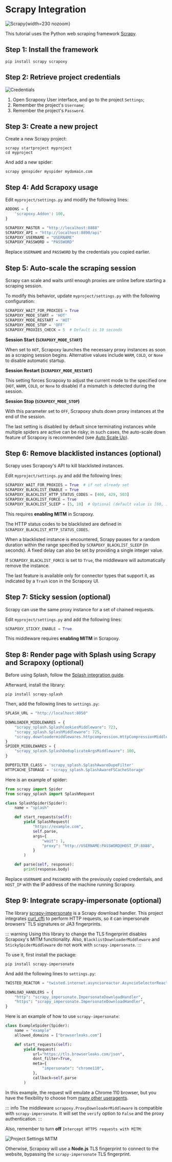 # Scrapy Integration

![Scrapy](scrapy.svg){width=230 nozoom}

This tutorial uses the Python web scraping framework [Scrapy](/l/scrapy). 


## Step 1: Install the framework

```shell
pip install scrapy scrapoxy
```


## Step 2: Retrieve project credentials

![Credentials](../../credentials.png)

1. Open Scrapoxy User interface, and go to the project `Settings`;
2. Remember the project's `Username`;
3. Remember the project's `Password`.


## Step 3: Create a new project

Create a new Scrapy project:

```shell
scrapy startproject myproject
cd myproject
```

And add a new spider:

```shell
scrapy genspider myspider mydomain.com
```


## Step 4: Add Scrapoxy usage

Edit `myproject/settings.py` and modify the following lines:

```python
ADDONS = {
    'scrapoxy.Addon': 100,
}

SCRAPOXY_MASTER = "http://localhost:8888"
SCRAPOXY_API = "http://localhost:8890/api"
SCRAPOXY_USERNAME = "USERNAME"
SCRAPOXY_PASSWORD = "PASSWORD"
```

Replace `USERNAME` and `PASSWORD` by the credentials you copied earlier.


## Step 5: Auto-scale the scraping session

Scrapy can scale and waits until enough proxies are online before starting a scraping session.

To modify this behavior, update `myproject/settings.py` with the following configuration:

```python
SCRAPOXY_WAIT_FOR_PROXIES = True
SCRAPOXY_MODE_START = 'HOT'
SCRAPOXY_MODE_RESTART = 'HOT'
SCRAPOXY_MODE_STOP = 'OFF'
SCRAPOXY_PROXIES_CHECK = 5  # Default is 10 seconds
```

**Session Start (`SCRAPOXY_MODE_START`)**

When set to `HOT`, Scrapoxy launches the necessary proxy instances as soon as a scraping session begins. 
Alternative values include `WARM`, `COLD`, or `None` to disable automatic startup.

**Session Restart (`SCRAPOXY_MODE_RESTART`)**

This setting forces Scrapoxy to adjust the current mode to the specified one 
(`HOT`, `WARM`, `COLD`, or `None` to disable) if a mismatch is detected during the session.

**Session Stop (`SCRAPOXY_MODE_STOP`)**

With this parameter set to `OFF`, Scrapoxy shuts down proxy instances at the end of the session. 

The last setting is disabled by default since terminating instances while multiple spiders are active can be risky;
in such cases, the auto-scale down feature of Scrapoxy is recommended (see [Auto Scale Up](/intro/ui#project)).


## Step 6: Remove blacklisted instances (optional)

Scrapy uses Scrapoxy's API to kill blacklisted instances.

Edit `myproject/settings.py` and add the following lines:

```python
SCRAPOXY_WAIT_FOR_PROXIES = True  # if not already set
SCRAPOXY_BLACKLIST_ENABLE = True
SCRAPOXY_BLACKLIST_HTTP_STATUS_CODES = [400, 429, 503]
SCRAPOXY_BLACKLIST_FORCE = True
SCRAPOXY_BLACKLIST_SLEEP = [5, 10]  # Optional (default value is [60, 170])
```

This requires **enabling MITM** in Scrapoxy.

The HTTP status codes to be blacklisted are defined in `SCRAPOXY_BLACKLIST_HTTP_STATUS_CODES`.

When a blacklisted instance is encountered, 
Scrapy pauses for a random duration within the range specified by `SCRAPOXY_BLACKLIST_SLEEP` (in seconds).
A fixed delay can also be set by providing a single integer value.

If `SCRAPOXY_BLACKLIST_FORCE` is set to `True`, 
the middleware will automatically remove the instance. 

The last feature is available only for connector types that support it, 
as indicated by a `Trash` icon in the Scrapoxy UI.


## Step 7: Sticky session (optional)

Scrapy can use the same proxy instance for a set of chained requests.

Edit `myproject/settings.py` and add the following lines:

```python
SCRAPOXY_STICKY_ENABLE = True
```

This middleware requires **enabling MITM** in Scrapoxy.


## Step 8: Render page with Splash using Scrapy and Scrapoxy (optional)

Before using Splash, follow the [Splash integration guide](../splash/guide.md).

Afterward, install the library:

```shell
pip install scrapy-splash
```

Then, add the following lines to `settings.py`:

```python
SPLASH_URL = "http://localhost:8050"

DOWNLOADER_MIDDLEWARES = {
    "scrapy_splash.SplashCookiesMiddleware": 723,
    "scrapy_splash.SplashMiddleware": 725,
    "scrapy.downloadermiddlewares.httpcompression.HttpCompressionMiddleware": 810,
}
SPIDER_MIDDLEWARES = {
    "scrapy_splash.SplashDeduplicateArgsMiddleware": 100,
}

DUPEFILTER_CLASS = 'scrapy_splash.SplashAwareDupeFilter'
HTTPCACHE_STORAGE = 'scrapy_splash.SplashAwareFSCacheStorage'

```

Here is an example of spider:

```python
from scrapy import Spider
from scrapy_splash import SplashRequest

class SplashSpider(Spider):
    name = "splash"

    def start_requests(self):
        yield SplashRequest(
            "https://example.com",
            self.parse,
            args={
                "wait": 1,
                "proxy": "http://USERNAME:PASSWORD@HOST_IP:8888",
            }
        )

    def parse(self, response):
        print(response.body)
```

Replace `USERNAME` and `PASSWORD` with the previously copied credentials,
and `HOST_IP` with the IP address of the machine running Scrapoxy.


## Step 9: Integrate scrapy-impersonate (optional)

The library [scrapy-impersonate](/l/scrapy-impersonate) is a Scrapy download handler.
This project integrates [curl_cffi](/l/curl-cffi) to perform HTTP requests,
so it can impersonate browsers' TLS signatures or JA3 fingerprints.

::: warning
Using this library to change the TLS fingerprint disables Scrapoxy's MITM functionality. 
Also, `BlacklistDownloaderMiddleware` and `StickySpiderMiddleware` do not work with `scrapy-impersonate`.
:::

To use it, first install the package:

```shell
pip install scrapy-impersonate
```

And add the following lines to `settings.py`:

```python
TWISTED_REACTOR = "twisted.internet.asyncioreactor.AsyncioSelectorReactor"

DOWNLOAD_HANDLERS = {
    "http": "scrapy_impersonate.ImpersonateDownloadHandler",
    "https": "scrapy_impersonate.ImpersonateDownloadHandler",
}
```

Here is an example of how to use `scrapy-impersonate`:

```python
class ExampleSpider(Spider):
    name = "example"
    allowed_domains = ["browserleaks.com"]

    def start_requests(self):
        yield Request(
            url="https://tls.browserleaks.com/json",
            dont_filter=True,
            meta={
                "impersonate": "chrome110",
            },
            callback=self.parse
        )
```

In this example, the request will emulate a Chrome 110 browser,
but you have the flexibility to choose from [many other useragents](/l/scrapy-impersonate-browsers).

::: info
The middleware `scrapoxy.ProxyDownloaderMiddleware` is compatible with `scrapy-impersonate`.
It will set the `verify` option to `False` and the proxy authentication.
:::

Also, remember to turn **off** `Intercept HTTPS requests with MITM`:

![Project Settings MITM](project_settings_mitm.png)

Otherwise, Scrapoxy will use a **Node.js** TLS fingerprint to connect to the website,
bypassing the `scrapy-impersonate` TLS fingerprint.

